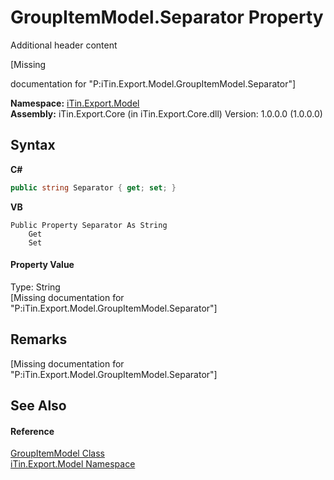 # GroupItemModel.Separator Property 
Additional header content 

\[Missing <summary> documentation for "P:iTin.Export.Model.GroupItemModel.Separator"\]

**Namespace:**&nbsp;<a href="ef57ffcc-e95e-b212-5a46-9aa6f5a3511f">iTin.Export.Model</a><br />**Assembly:**&nbsp;iTin.Export.Core (in iTin.Export.Core.dll) Version: 1.0.0.0 (1.0.0.0)

## Syntax

**C#**<br />
``` C#
public string Separator { get; set; }
```

**VB**<br />
``` VB
Public Property Separator As String
	Get
	Set
```


#### Property Value
Type: String<br />\[Missing <value> documentation for "P:iTin.Export.Model.GroupItemModel.Separator"\]

## Remarks
\[Missing <remarks> documentation for "P:iTin.Export.Model.GroupItemModel.Separator"\]

## See Also


#### Reference
<a href="aeab9006-ae6f-3a98-fb4a-69a6da2f53e1">GroupItemModel Class</a><br /><a href="ef57ffcc-e95e-b212-5a46-9aa6f5a3511f">iTin.Export.Model Namespace</a><br />